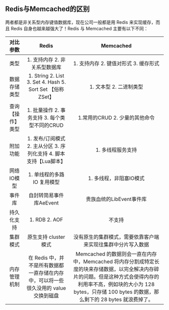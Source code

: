## Redis与Memcached的区别

两者都是非关系型内存键值数据库，现在公司一般都是用 Redis 来实现缓存，而且 Redis 自身也越来越强大了！Redis 与 Memcached 主要有以下不同：

|     对比参数     |                            Redis                             |                          Memcached                           |
| :--------------: | :----------------------------------------------------------: | :----------------------------------------------------------: |
|       类型       |                1. 支持内存 2. 非关系型数据库                 |            1. 支持内存 2. 键值对形式 3. 缓存形式             |
|   数据存储类型   |  1. String 2. List 3. Set 4. Hash 5. Sort Set 【俗称ZSet】   |                   1. 文本型 2. 二进制类型                    |
| 查询【操作】类型 |        1. 批量操作 2. 事务支持 3. 每个类型不同的CRUD         |                1.常用的CRUD 2. 少量的其他命令                |
|     附加功能     | 1. 发布/订阅模式 2. 主从分区 3. 序列化支持 4. 脚本支持【Lua脚本】 |                      1. 多线程服务支持                       |
|    网络IO模型    |                 1. 单线程的多路 IO 复用模型                  |                   1. 多线程，非阻塞IO模式                    |
|      事件库      |                   自封转简易事件库AeEvent                    |                   贵族血统的LibEvent事件库                   |
|    持久化支持    |                        1. RDB 2. AOF                         |                            不支持                            |
|     集群模式     |                    原生支持 cluster 模式                     | 没有原生的集群模式，需要依靠客户端来实现往集群中分片写入数据 |
|   内存管理机制   | 在 Redis 中，并不是所有数据都一直存储在内存中，可以将一些很久没用的 value 交换到磁盘 | Memcached 的数据则会一直在内存中，Memcached 将内存分割成特定长度的块来存储数据，以完全解决内存碎片的问题。但是这种方式会使得内存的利用率不高，例如块的大小为 128 bytes，只存储 100 bytes 的数据，那么剩下的 28 bytes 就浪费掉了。 |



